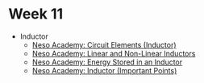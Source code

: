 # Week 11

- Inductor
    - [Neso Academy: Circuit Elements (Inductor)](https://www.youtube.com/watch?v=1eJTz4RmMHc&list=PLBlnK6fEyqRgLR-hMp7wem-bdVN1iEhsh&index=15)
    - [Neso Academy: Linear and Non-Linear Inductors](https://www.youtube.com/watch?v=e26A3-V19Nw&list=PLBlnK6fEyqRgLR-hMp7wem-bdVN1iEhsh&index=16)
    - [Neso Academy: Energy Stored in an Inductor](https://www.youtube.com/watch?v=_91Zv3CZ4qc&list=PLBlnK6fEyqRgLR-hMp7wem-bdVN1iEhsh&index=17)
    - [Neso Academy: Inductor (Important Points)](https://www.youtube.com/watch?v=OfsAu7HAla8&list=PLBlnK6fEyqRgLR-hMp7wem-bdVN1iEhsh&index=18)